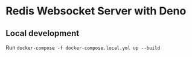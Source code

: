 # Redis Websocket Server with Deno

## Local development

Run `docker-compose -f docker-compose.local.yml up --build`
